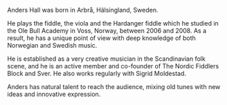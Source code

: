 Anders Hall was born in Arbrå, Hälsingland, Sweden.

He plays the fiddle, the viola and the Hardanger fiddle which he studied in the Ole Bull Academy in Voss, Norway, between 2006 and 2008. As a result, he has a unique point of view with deep knowledge of both Norwegian and Swedish music.

He is established as a very creative musician in the Scandinavian folk scene, and he is an active member and co-founder of The Nordic Fiddlers Block and Sver. He also works regularly with Sigrid Moldestad.

Anders has natural talent to reach the audience, mixing old tunes with new ideas and innovative expression.
